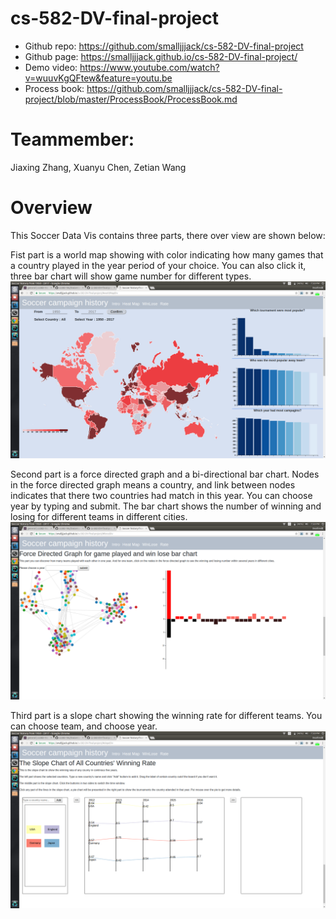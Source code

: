 # cs-582-DV-final-project

- Github repo: https://github.com/smalljjjack/cs-582-DV-final-project
- Github page: https://smalljjjack.github.io/cs-582-DV-final-project/
- Demo video: https://www.youtube.com/watch?v=wuuvKgQFtew&feature=youtu.be
- Process book: https://github.com/smalljjjack/cs-582-DV-final-project/blob/master/ProcessBook/ProcessBook.md

Teammember:
===

Jiaxing Zhang, Xuanyu Chen, Zetian Wang

Overview
===

This Soccer Data Vis contains three parts, there over view are shown below:

Fist part is a world map showing with color indicating how many games that a country played in the year period of your choice. You can also click it, three bar chart will show game number for different types.
![p1_poverview](img/part1_overview.png)

Second part is a force directed graph and a bi-directional bar chart. Nodes in the force directed graph means a country, and link between nodes indicates that there two countries had match in this year. You can choose year by typing and submit. The bar chart shows the number of winning and losing for different teams in different cities. 
![p2_poverview](img/part2_overview.png)

Third part is a slope chart showing the winning rate for different teams. You can choose team, and choose year.
![p3_poverview](img/part3_overview.png)


